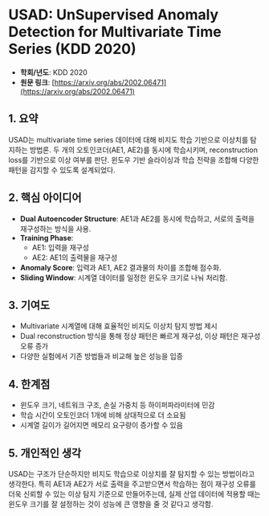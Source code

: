 # USAD: UnSupervised Anomaly Detection for Multivariate Time Series (KDD 2020)

- **학회/년도**: KDD 2020
- **원문 링크**: [https://arxiv.org/abs/2002.06471](https://arxiv.org/abs/2002.06471)

## 1. 요약
USAD는 multivariate time series 데이터에 대해 비지도 학습 기반으로 이상치를 탐지하는 방법론. 두 개의 오토인코더(AE1, AE2)를 동시에 학습시키며, reconstruction loss를 기반으로 이상 여부를 판단. 윈도우 기반 슬라이싱과 학습 전략을 조합해 다양한 패턴을 감지할 수 있도록 설계되었다.

## 2. 핵심 아이디어
- **Dual Autoencoder Structure**: AE1과 AE2를 동시에 학습하고, 서로의 출력을 재구성하는 방식을 사용.
- **Training Phase**:
  - AE1: 입력을 재구성
  - AE2: AE1의 출력물을 재구성
- **Anomaly Score**: 입력과 AE1, AE2 결과물의 차이를 조합해 점수화.
- **Sliding Window**: 시계열 데이터를 일정한 윈도우 크기로 나눠 처리함.

## 3. 기여도
- Multivariate 시계열에 대해 효율적인 비지도 이상치 탐지 방법 제시
- Dual reconstruction 방식을 통해 정상 패턴은 빠르게 재구성, 이상 패턴은 재구성 오류 증가
- 다양한 실험에서 기존 방법들과 비교해 높은 성능을 입증

## 4. 한계점
- 윈도우 크기, 네트워크 구조, 손실 가중치 등 하이퍼파라미터에 민감
- 학습 시간이 오토인코더 1개에 비해 상대적으로 더 소요됨
- 시계열 길이가 길어지면 메모리 요구량이 증가할 수 있음

## 5. 개인적인 생각
USAD는 구조가 단순하지만 비지도 학습으로 이상치를 잘 탐지할 수 있는 방법이라고 생각한다. 특히 AE1과 AE2가 서로 출력을 주고받으면서 학습하는 점이 재구성 오류를 더욱 신뢰할 수 있는 이상 탐지 기준으로 만들어주는데, 실제 산업 데이터에 적용할 때는 윈도우 크기를 잘 설정하는 것이 성능에 큰 영향을 줄 것 같다고 생각함.

